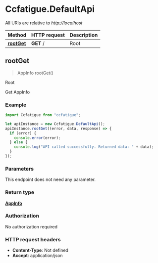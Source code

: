 # Ccfatigue.DefaultApi

All URIs are relative to _http://localhost_

| Method                               | HTTP request | Description |
| ------------------------------------ | ------------ | ----------- |
| [**rootGet**](DefaultApi.md#rootGet) | **GET** /    | Root        |

## rootGet

> AppInfo rootGet()

Root

Get AppInfo

### Example

```javascript
import Ccfatigue from "ccfatigue";

let apiInstance = new Ccfatigue.DefaultApi();
apiInstance.rootGet((error, data, response) => {
  if (error) {
    console.error(error);
  } else {
    console.log("API called successfully. Returned data: " + data);
  }
});
```

### Parameters

This endpoint does not need any parameter.

### Return type

[**AppInfo**](AppInfo.md)

### Authorization

No authorization required

### HTTP request headers

- **Content-Type**: Not defined
- **Accept**: application/json
